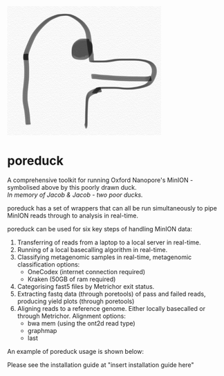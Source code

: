 ![Poreduck Logo](/images/poreduck_logo.png)
# poreduck 
A comprehensive toolkit for running Oxford Nanopore's MinION - symbolised above by this poorly drawn duck.  
*In memory of Jacob & Jacob - two poor ducks.*  

poreduck has a set of wrappers that can all be run simultaneously to pipe MinION reads through to analysis in real-time.  

poreduck can be used for six key steps of handling MinION data:  

1.  Transferring of reads from a laptop to a local server in real-time.  
2.  Running of a local basecalling algorithm in real-time.  
3.  Classifying metagenomic samples in real-time, metagenomic classification options:  
    +  OneCodex (internet connection required)  
    +  Kraken  (50GB of ram required)    
4.  Categorising fast5 files by Metrichor exit status.  
5.  Extracting fastq data (through poretools) of pass and failed reads, producing yield plots (through poretools)    
6.  Aligning reads to a reference genome. Either locally basecalled or through Metrichor. Alignment options:  
    +  bwa mem (using the ont2d read type)  
    +  graphmap  
    +  last  

An example of poreduck usage is shown below:

Please see the installation guide at "insert installation guide here"
